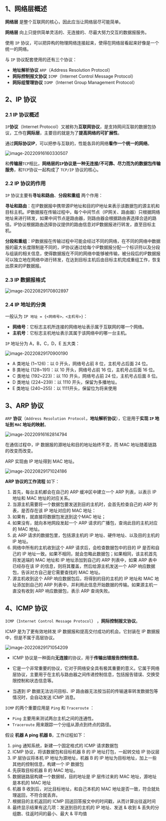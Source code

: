 ## 1、网络层概述

**网络层** 是整个互联网的核心，因此应当让网络层尽可能简单。

**网络层** 向上只提供简单灵活的、无连接的、尽最大努力交互的数据报服务。

使用 `IP` 协议，可以把异构的物理网络连接起来，使得在网络层看起来好像是一个统一的网络。

与 `IP` 协议配套使用的还有三个协议：

- **地址解析协议** `ARP`（Address Resolution Protocol）
- **网际控制报文协议** `ICMP`（Internet Control Message Protocol）
- **网际组管理协议** `IGMP`（Internet Group Management Protocol）

## 2、IP 协议

### 2.1 IP 协议概述

`IP`**协议**（Internet Protocol）又被称为**互联网协议**，是支持网间互联的数据包协议，工作在**网际层**，主要目的就是为了**提高网络的可扩展性**。

通过**网际协议IP**，可以把参与互联的，性能各异的网络**看作一个统一的网络**。

![image-20220916160330507](https://img.zxdmy.com/2022/202209161603036.png)

和**传输层**`TCP`相比，**网络层的`IP`协议是一种无连接/不可靠、尽力而为的数据包传输服务**，和`TCP`协议一起构成了 `TCP/IP` 协议的核心。

### 2.2 IP 协议的作用

`IP` 协议主要有**寻址和路由**、**分段和重组** 两个作用：

**寻址和路由**：在IP数据报中携带源IP地址和目的IP地址来表示该数据包的源主机和目标主机。IP数据报在传输过程中，每个中间节点（IP网关、路由器）只根据网络地址来进行转发，如果中间节点是路由器，则路由器会根据路由表选择合适的路径。IP协议根据路由选择协议提供的路由信息对IP数据报进行转发，直至目标主机。

**分段和重组**：IP数据报在传输过程中可能会经过不同的网络，在不同的网络中数据报的最大长度限制是不同的，IP协议通过给每个IP数据报分配一个标识符以及分段与组装的相关信息，使得数据报在不同的网络中能够被传输，被分段后的IP数据报可以独立地在网络中进行转发，在达到目标主机后由目标主机完成重组工作，恢复出原来的IP数据报。

### 2.3 IP 数据报格式

![image-20220829170802897](https://img.zxdmy.com/2022/202208291708879.png)

### 2.4 IP 地址的分类

一般认为 `IP 地址 = {<网络号>，<主机号>}`：

+ **网络号**：它标志主机所连接的网络地址表示属于互联网的哪一个网络。
+ **主机号**：它标志主机地址表示其属于该网络中的哪一台主机。

`IP` 地址分为 A，B，C，D，E 五大类：

![image-20220829170900190](https://img.zxdmy.com/2022/202208291709540.png)

+ A 类地址 (1~126)：以 0 开头，网络号占前 8 位，主机号占后面 24 位。
+ B 类地址 (128~191)：以 10 开头，网络号占前 16 位，主机号占后面 16 位。
+ C 类地址 (192~223)：以 110 开头，网络号占前 24 位，主机号占后面 8 位。
+ D 类地址 (224~239)：以 1110 开头，保留为多播地址。
+ E 类地址 (240~255)：以 1111开头，保留位为将来使用

## 3、ARP 协议

`ARP` **协议**（`Address Resolution Protocol`，**地址解析协议**），它是用于**实现 `IP` 地址到 `MAC` 地址的映射**。

![image-20220916162814794](https://img.zxdmy.com/2022/202209161628953.png)

在通信过程中，IP 数据报的源地址和目的地址始终不变，而 MAC 地址随着链路的改变而改变。

ARP 实现由 IP 地址得到 MAC 地址。

![image-20220829171024186](https://img.zxdmy.com/2022/202208291710236.png)

**ARP 协议的工作流程** 如下：

1. 首先，每台主机都会在自己的 ARP 缓冲区中建立一个 ARP 列表，以表示 IP 地址和 MAC 地址的对应关系。
2. 当源主机需要将一个数据包要发送到目的主机时，会首先检查自己的 ARP 列表，是否存在该 IP 地址对应的 MAC 地址：
  1. 如果有，就直接将数据包发送到这个MAC 地址；
  2. 如果没有，就向本地网段发起一个 ARP 请求的广播包，查询此目的主机对应的 MAC 地址。
  3. 此 ARP 请求的数据包里，包括源主机的 IP 地址、硬件地址、以及目的主机的 IP 地址。
3. 网络中所有的主机收到这个 ARP 请求后，会检查数据包中的目的 IP 是否和自己的 IP 地址一致。如果不相同，就会忽略此数据包；如果相同，该主机首先将发送端的 MAC 地址和 IP 地址添加到自己的 ARP 列表中，如果 ARP 表中已经存在该 IP 的信息，则将其覆盖，然后给源主机发送一个 ARP 响应数据包，告诉对方自己是它需要查找的 MAC 地址。
4. 源主机收到这个 ARP 响应数据包后，将得到的目的主机的 IP 地址和 MAC 地址添加到自己的 ARP 列表中，并利用此信息开始数据的传输。如果源主机一直没有收到 ARP 响应数据包，表示 ARP 查询失败。

## 4、ICMP 协议

`ICMP`（`Internet Control Message Protocol`） ，**网际控制报文协议**。

ICMP 是为了更有效地转发 IP 数据报和提高交付成功的机会。它封装在 IP 数据报中，但是不属于高层协议。

![image-20220829171054209](https://img.zxdmy.com/2022/202209021158403.png)

+ ICMP 协议是一种面向**无连接**的协议，用于**传输出错报告控制信息**。

+ 它是一个非常重要的协议，它对于网络安全具有极其重要的意义。它属于网络层协议，主要用于在主机与路由器之间传递控制信息，包括报告错误、交换受限控制和状态信息等。

+ 当遇到 IP 数据无法访问目标、IP 路由器无法按当前的传输速率转发数据包等情况时，会自动发送 ICMP 消息。

`ICMP` 的两个重要应用是 `Ping` 和 `Traceroute` ：

+ `Ping` 主要用来测试两台主机之间的连通性。
+ `Traceroute` 用来跟踪一个分组从源点到终点的路径。

假设 **机器 A ping 机器 B**，工作过程如下：
1. ping 通知系统，新建一个固定格式的 ICMP 请求数据包
2. ICMP 协议，将该数据包和目标机器 B 的 IP 地址打包，一起转交给 IP 协议层
3. IP 层协议将本机 IP 地址为源地址，机器 B 的 IP 地址为目标地址，加上一些其他的控制信息，构建一个 IP 数据包
4. 先获取目标机器 B 的 MAC 地址。
5. 数据链路层构建一个数据帧，目的地址是 IP 层传过来的 MAC 地址，源地址是本机的 MAC 地址
6. 机器 B 收到后，对比目标地址，和自己本机的 MAC 地址是否一致，符合就处理返回，不符合就丢弃。
7. 根据目的主机返回的 ICMP 回送回答报文中的时间戳，从而计算出往返时间
8. 最终显示结果有这几项：发送到目的主机的 IP 地址、发送 & 收到 & 丢失的分组数、往返时间的最小、最大 & 平均值


